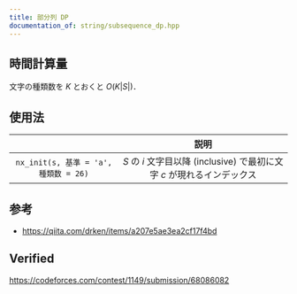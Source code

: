 ```yaml
---
title: 部分列 DP
documentation_of: string/subsequence_dp.hpp
---
```



## 時間計算量

文字の種類数を $K$ とおくと $O(K \lvert S \rvert)$．


## 使用法

||説明|
|:--:|:--:|
|`nx_init(s, 基準 = 'a', 種類数 = 26)`|$S$ の $i$ 文字目以降 (inclusive) で最初に文字 $c$ が現れるインデックス|


## 参考

- https://qiita.com/drken/items/a207e5ae3ea2cf17f4bd


## Verified

https://codeforces.com/contest/1149/submission/68086082
